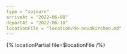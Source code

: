 ```yaml
---
type = "sojourn"
arriveAt = "2022-06-08"
departAt = "2022-06-10"
locationFile = "location/de-neunkirchen.md"
---
```


{% locationPartial file=$locationFile /%} 
